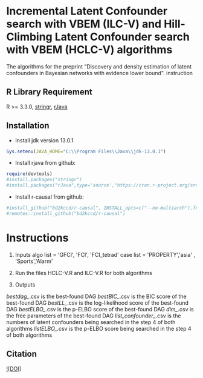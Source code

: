 # Incremental Latent Confounder search with VBEM (ILC-V) and Hill-Climbing Latent Confounder search with VBEM (HCLC-V) algorithms

The algorithms for the preprint "Discovery and density estimation of latent confounders in Bayesian networks with evidence lower bound".
instruction


## R Library Requirement
R >= 3.3.0, 
[stringr](https://cran.r-project.org/web/packages/stringr/),
[rJava](https://cran.r-project.org/web/packages/rJava/index.html) 

## Installation
- Install jdk version 13.0.1 
```R
Sys.setenv(JAVA_HOME="C:\\Program Files\\Java\\jdk-13.0.1")
```
- Install rjava from github:
```R
require(devtools)
#install.packages("stringr")
#install.packages("rJava",type='source',"https://cran.r-project.org/src/contrib/Archive/rJava/rJava_0.9-12.tar.gz") 
```
- Install r-causal from github:

```R
#install_github("bd2kccd/r-causal", INSTALL_opts=c("--no-multiarch"),force = TRUE)
#remotes::install_github("bd2kccd/r-causal")
```

# Instructions

1) Inputs
algo list = 'GFCI', 'FCI', 'FCI_tetrad'
case list = 'PROPERTY','asia' , 'Sports','Alarm'

2) Run the files HCLC-V.R and ILC-V.R for both algorithms
3) Outputs

*bestdag_*.csv is the best-found DAG
*bestBIC_*.csv is the BIC score of the best-found DAG
*bestLL_*.csv is the log-likelihood score of the best-found DAG
*bestELBO_*.csv is the p-ELBO score of the best-found DAG
*dim_*.csv is the free parameters of the best-found DAG
*list_confounder_*.csv is the numbers of latent confounders being searched  in the step 4 of both algorithms
*listELBO_*.csv is the p-ELBO score being searched in the step 4 of both algorithms

## Citation

[![DOI]](https://arxiv.org/abs/2206.05490)




